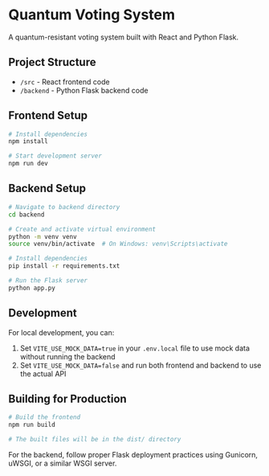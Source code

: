 
# Quantum Voting System

A quantum-resistant voting system built with React and Python Flask.

## Project Structure

- `/src` - React frontend code
- `/backend` - Python Flask backend code

## Frontend Setup

```bash
# Install dependencies
npm install

# Start development server
npm run dev
```

## Backend Setup

```bash
# Navigate to backend directory
cd backend

# Create and activate virtual environment
python -m venv venv
source venv/bin/activate  # On Windows: venv\Scripts\activate

# Install dependencies
pip install -r requirements.txt

# Run the Flask server
python app.py
```

## Development

For local development, you can:

1. Set `VITE_USE_MOCK_DATA=true` in your `.env.local` file to use mock data without running the backend
2. Set `VITE_USE_MOCK_DATA=false` and run both frontend and backend to use the actual API

## Building for Production

```bash
# Build the frontend
npm run build

# The built files will be in the dist/ directory
```

For the backend, follow proper Flask deployment practices using Gunicorn, uWSGI, or a similar WSGI server.
